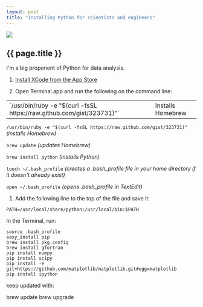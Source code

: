```yaml
---
layout: post
title: "Installing Python for scientists and engineers"
---
```


[![](../images/ocw.png)](http://github.com/wgrover/ocw)

{{ page.title }}
----------------

I'm a big proponent of Python for data analysis.  

1.  [Install XCode from the App Store](http://itunes.apple.com/us/app/xcode/id448457090?mt=12)

1.  Open Terminal.app and run the following on the command line:

<table>
    <tr>
        <td>`/usr/bin/ruby -e "$(curl -fsSL https://raw.github.com/gist/323731)"`</td>
		<td>Installs Homebrew</td>
    </tr>
</table>

`/usr/bin/ruby -e "$(curl -fsSL https://raw.github.com/gist/323731)"`    *(installs Homebrew)*

`brew update`  *(updates Homebrew)*

`brew install python`  *(installs Python)*

`touch ~/.bash_profile`  *(creates a .bash_profile file in your home directory if it doesn't already exist)*

`open ~/.bash_profile`  *(opens .bash_profile in TextEdit)*

1.  Add the following line to the top of the file and save it:

`PATH=/usr/local/share/python:/usr/local/bin:$PATH`

In the Terminal, run:

    source .bash_profile
	easy_install pip
	brew install pkg_config
	brew install gfortran
	pip install numpy
	pip install scipy
	pip install -e git+https://github.com/matplotlib/matplotlib.git#egg=matplotlib
	pip install ipython



keep updated with:

brew update
brew upgrade